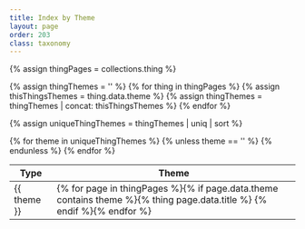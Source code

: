 ```yaml
---
title: Index by Theme
layout: page
order: 203
class: taxonomy
---
```


{% assign thingPages = collections.thing %}

{% assign thingThemes = '' %}
{% for thing in thingPages %}
{% assign thisThingsThemes = thing.data.theme %}
{% assign thingThemes = thingThemes | concat: thisThingsThemes %}
{% endfor %}

{% assign uniqueThingThemes = thingThemes | uniq | sort %}

<table class="taxonomy-table" id="index-by-theme">
  <thead class="visually-hidden">
    <tr><th>Type</th><th>Theme</th>
  </thead>
  <tbody>
{% for theme in uniqueThingThemes %}
{% unless theme == '' %}
<tr>
<td>{{ theme }}</td>
<td>{% for page in thingPages %}{% if page.data.theme contains theme %}{% thing page.data.title %} {% endif %}{% endfor %}</td>
</tr>
{% endunless %}
{% endfor %}
<tbody>
</table>